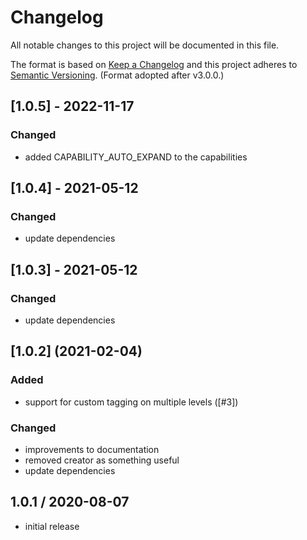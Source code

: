 # Changelog

All notable changes to this project will be documented in this file.

The format is based on [Keep a Changelog](http://keepachangelog.com/en/1.0.0/)
and this project adheres to [Semantic Versioning](http://semver.org/spec/v2.0.0.html). (Format adopted after v3.0.0.)

## [1.0.5] - 2022-11-17
### Changed
 - added CAPABILITY_AUTO_EXPAND to the capabilities

## [1.0.4] - 2021-05-12
### Changed

- update dependencies
## [1.0.3] - 2021-05-12
### Changed

- update dependencies

<!-- markdownlint-disable MD024 -->
<!-- markdownlint-disable MD004 -->
## [1.0.2] (2021-02-04)

### Added

- support for custom tagging on multiple levels ([#3])

### Changed

- improvements to documentation
- removed creator as something useful
- update dependencies
## 1.0.1 / 2020-08-07

- initial release

